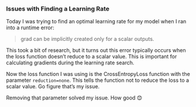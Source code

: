 ### Issues with Finding a Learning Rate

Today I was trying to find an optimal learning rate for my model when I ran into a runtime error:

> grad can be implicitly created only for a scalar outputs.

This took a bit of research, but it turns out this error typically occurs when the loss function doesn’t reduce to a scalar value. This is important for calculating gradients during the learning rate search.

Now the loss function I was using is the CrossEntropyLoss function with the parameter `reduction=none`. This tells the function not to reduce the loss to a scalar value. Go figure that’s my issue.

Removing that parameter solved my issue. How good 😊
